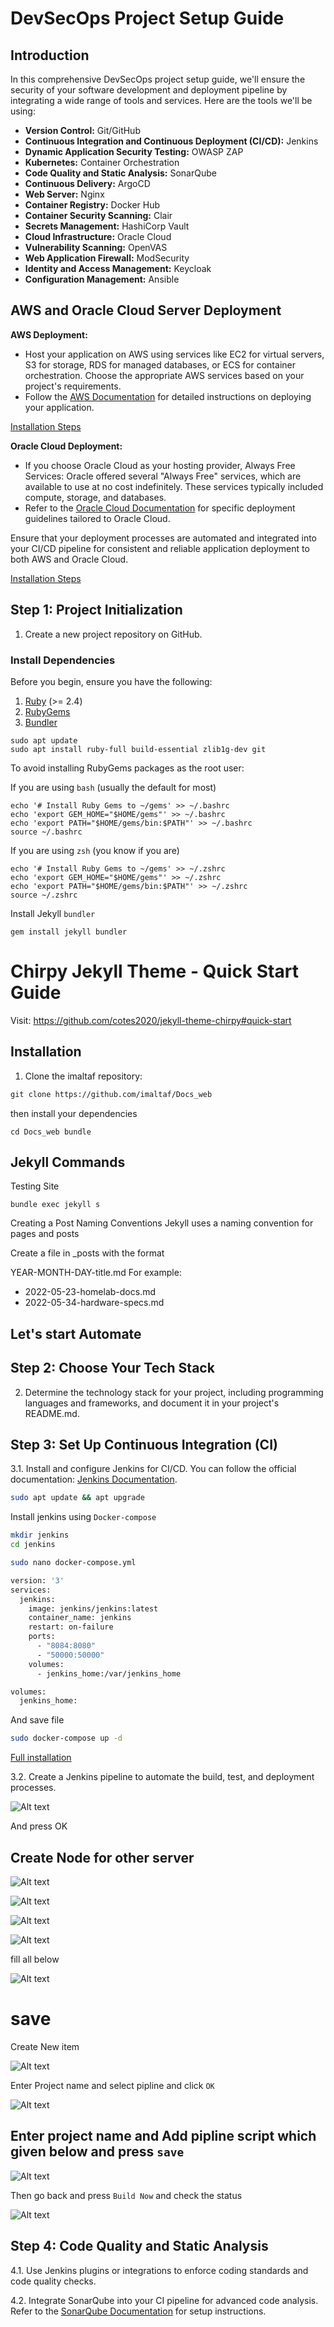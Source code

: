 # DevSecOps Project Setup Guide

## Introduction

In this comprehensive DevSecOps project setup guide, we'll ensure the security of your software development and deployment pipeline by integrating a wide range of tools and services. Here are the tools we'll be using:

- **Version Control:** Git/GitHub
- **Continuous Integration and Continuous Deployment (CI/CD):** Jenkins
- **Dynamic Application Security Testing:** OWASP ZAP
- **Kubernetes:** Container Orchestration
- **Code Quality and Static Analysis:** SonarQube
- **Continuous Delivery:** ArgoCD
- **Web Server:** Nginx
- **Container Registry:** Docker Hub
- **Container Security Scanning:** Clair
- **Secrets Management:** HashiCorp Vault
- **Cloud Infrastructure:** Oracle Cloud
- **Vulnerability Scanning:** OpenVAS
- **Web Application Firewall:** ModSecurity
- **Identity and Access Management:** Keycloak
- **Configuration Management:** Ansible

##  AWS and Oracle Cloud Server Deployment

 **AWS Deployment:**

   - Host your application on AWS using services like EC2 for virtual servers, S3 for storage, RDS for managed databases, or ECS for container orchestration. Choose the appropriate AWS services based on your project's requirements.
   - Follow the [AWS Documentation](https://docs.aws.amazon.com/index.html) for detailed instructions on deploying your application.

   [Installation Steps](install.md)

 **Oracle Cloud Deployment:**

   - If you choose Oracle Cloud as your hosting provider, Always Free Services: Oracle offered several "Always Free" services, which are available to use at no cost indefinitely. These services typically included compute, storage, and databases.
   - Refer to the [Oracle Cloud Documentation](https://docs.oracle.com/en/cloud/) for specific deployment guidelines tailored to Oracle Cloud.

Ensure that your deployment processes are automated and integrated into your CI/CD pipeline for consistent and reliable application deployment to both AWS and Oracle Cloud.

[Installation Steps](install.md)

## Step 1: Project Initialization

1. Create a new project repository on GitHub.

### Install Dependencies


Before you begin, ensure you have the following:

1. [Ruby](https://www.ruby-lang.org/en/documentation/installation/) (>= 2.4)
2. [RubyGems](https://rubygems.org/pages/download)
3. [Bundler](https://bundler.io/)


```shell
sudo apt update
sudo apt install ruby-full build-essential zlib1g-dev git
```
To avoid installing RubyGems packages as the root user:

If you are using ```bash``` (usually the default for most)

```shell
echo '# Install Ruby Gems to ~/gems' >> ~/.bashrc
echo 'export GEM_HOME="$HOME/gems"' >> ~/.bashrc
echo 'export PATH="$HOME/gems/bin:$PATH"' >> ~/.bashrc
source ~/.bashrc
```

If you are using ```zsh``` (you know if you are)

```shell
echo '# Install Ruby Gems to ~/gems' >> ~/.zshrc
echo 'export GEM_HOME="$HOME/gems"' >> ~/.zshrc
echo 'export PATH="$HOME/gems/bin:$PATH"' >> ~/.zshrc
source ~/.zshrc
```
Install Jekyll ```bundler```

```shell
gem install jekyll bundler
```
# Chirpy Jekyll Theme - Quick Start Guide

Visit: https://github.com/cotes2020/jekyll-theme-chirpy#quick-start


## Installation

1. Clone the imaltaf repository:


```markdown
git clone https://github.com/imaltaf/Docs_web
```
then install your dependencies

```shell 
cd Docs_web bundle 
```
## Jekyll Commands

Testing Site 

```shell
bundle exec jekyll s
```
Creating a Post
Naming Conventions
Jekyll uses a naming convention for pages and posts

Create a file in _posts with the format

YEAR-MONTH-DAY-title.md
For example:

- 2022-05-23-homelab-docs.md
- 2022-05-34-hardware-specs.md

## Let's start Automate

## Step 2: Choose Your Tech Stack

2. Determine the technology stack for your project, including programming languages and frameworks, and document it in your project's README.md.

## Step 3: Set Up Continuous Integration (CI)

3.1. Install and configure Jenkins for CI/CD. You can follow the official documentation: [Jenkins Documentation](https://www.jenkins.io/doc/).

```bash
sudo apt update && apt upgrade
```
Install jenkins using ```Docker-compose```

```bash
mkdir jenkins
cd jenkins
```

```bash
sudo nano docker-compose.yml 
```
```bash
version: '3'
services:
  jenkins:
    image: jenkins/jenkins:latest
    container_name: jenkins
    restart: on-failure
    ports:
      - "8084:8080"
      - "50000:50000"
    volumes:
      - jenkins_home:/var/jenkins_home

volumes:
  jenkins_home:
```

And save file 

```bash
sudo docker-compose up -d
```
[ Full installation ]()


3.2. Create a Jenkins pipeline to automate the build, test, and deployment processes.

![Alt text](/img/image.png)

And press OK 

## Create Node for other server

![Alt text](/img/image-9.png)

![Alt text](/img/image-1.png)

![Alt text](/img/image-2.png)

![Alt text](/img/image-3.png)

fill all below 

![Alt text](/img/image-4.png)

# save

Create New item

![Alt text](/img/image-5.png)

Enter Project name and select pipline and click ```OK```

![Alt text](/img/image-6.png)

## Enter project name and Add pipline script which given below and press ```save```

![Alt text](/img/image-7.png)


Then go back and press ```Build Now```  and check the status

![Alt text](/img/image-8.png)

## Step 4: Code Quality and Static Analysis

4.1. Use Jenkins plugins or integrations to enforce coding standards and code quality checks.

4.2. Integrate SonarQube into your CI pipeline for advanced code analysis. Refer to the [SonarQube Documentation](https://docs.sonarqube.org/latest/) for setup instructions.


